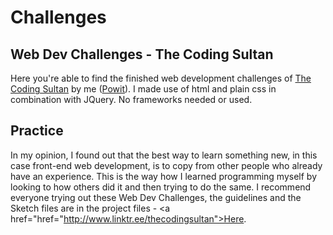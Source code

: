 # Challenges
## Web Dev Challenges - The Coding Sultan
Here you're able to find the finished web development challenges of <a target="_blank" href="http://www.instagram.com/thecodingsultan">The Coding Sultan</a> by me (<a href="http://www.instagram.com/powit.be">Powit</a>). I made use of html and plain css in combination with JQuery. No frameworks needed or used.

## Practice
In my opinion, I found out that the best way to learn something new, in this case front-end web development, is to copy from other people who already have an experience. This is the way how I learned programming myself by looking to how others did it and then trying to do the same. I recommend everyone trying out these Web Dev Challenges, the guidelines and the Sketch files are in the project files - <a href="href="http://www.linktr.ee/thecodingsultan">Here</a>.

